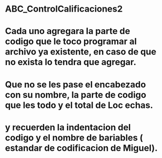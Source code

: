 # ABC_ControlCalificaciones2
# Cada uno agregara la parte de codigo que le toco programar al archivo ya existente, en caso de que no exista lo tendra que agregar.
# Que no se les pase el encabezado con su nombre, la parte de codigo que les todo y el total de Loc echas.
# y recuerden la indentacion del codigo y el nombre de bariables ( estandar de codificacion de Miguel).
